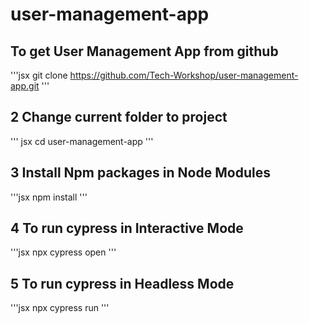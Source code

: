 # user-management-app

## To get User Management App from github

'''jsx
git clone https://github.com/Tech-Workshop/user-management-app.git
'''
 
## 2 Change current folder to project

''' jsx
cd user-management-app
'''
 
## 3 Install Npm packages in Node Modules

'''jsx 
npm install
'''
 
## 4 To run cypress in Interactive Mode

'''jsx 
npx cypress open
'''
 
## 5 To run cypress in Headless Mode

'''jsx 
npx cypress run 
'''